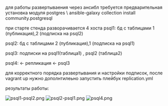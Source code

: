 для работы развертываения через ансибл требуется предварительная установка модуля postgres
\\ ansible-galaxy collection install community.postgresql

при старте стенда разворачивается 4 хоста
psql1:
    бд с таблицами 1 (публикация),2 (подписка на psql2)

psql2:
    бд с таблицами 2 (публикация),1 (подписка на psql1)

psql3: подписки на psql1(таблица1) , psql2 (таблица2)

psql4: <- репликация  <- psql3


для корректного порядка развертывания и настройки подписок, после vagrant up нужно дополнтилеьно запустить плейбук replication.yml

результаты работы:

![psql1-psql2.png](https://github.com/sudden-che/otus/tree/main/postgres/img/psql1-psql2.png)
![psql2-psql1.png](https://github.com/sudden-che/otus/tree/main/postgres/img/psql2-psql1.png)
![psql4.png](https://github.com/sudden-che/otus/tree/main/postgres/img/psql4.png)

